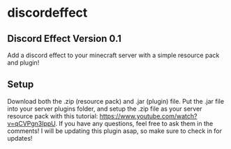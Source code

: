 # discordeffect
Discord Effect
Version 0.1
-
Add a discord effect to your minecraft server with a simple resource pack and plugin!

## Setup
Download both the .zip (resource pack) and .jar (plugin) file. Put the .jar file into your server plugins folder, and setup the .zip file as your server resource pack with this tutorial: https://www.youtube.com/watch?v=qCVPgn3IppU.
If you have any questions, feel free to ask them in the comments!
I will be updating this plugin asap, so make sure to check in for updates!
